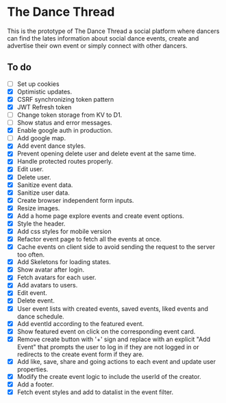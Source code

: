# The Dance Thread

This is the prototype of The Dance Thread a social platform where dancers can find the lates information about social dance events, create and advertise their own event or simply connect with other dancers.

## To do

- [ ] Set up cookies
- [x] Optimistic updates.
- [x] CSRF synchronizing token pattern
- [x] JWT Refresh token
- [ ] Change token storage from KV to D1.
- [ ] Show status and error messages.
- [x] Enable google auth in production.
- [ ] Add google map.
- [x] Add event dance styles.
- [x] Prevent opening delete user and delete event at the same time.
- [x] Handle protected routes properly.
- [x] Edit user.
- [x] Delete user.
- [x] Sanitize event data.
- [x] Sanitize user data.
- [x] Create browser independent form inputs.
- [x] Resize images.
- [x] Add a home page explore events and create event options.
- [x] Style the header.
- [x] Add css styles for mobile version
- [x] Refactor event page to fetch all the events at once.
- [x] Cache events on client side to avoid sending the request to the server too often.
- [x] Add Skeletons for loading states.
- [x] Show avatar after login.
- [x] Fetch avatars for each user.
- [x] Add avatars to users.
- [x] Edit event.
- [x] Delete event.
- [x] User event lists with created events, saved events, liked events and dance schedule.
- [x] Add eventId according to the featured event.
- [x] Show featured event on click on the corresponding event card.
- [x] Remove create button with '+' sign and replace with an explicit "Add Event" that prompts the user to log in if they are not logged in or redirects to the create event form if they are.
- [x] Add like, save, share and going actions to each event and update user properties.
- [x] Modify the create event logic to include the userId of the creator.
- [x] Add a footer.
- [x] Fetch event styles and add to datalist in the event filter.

